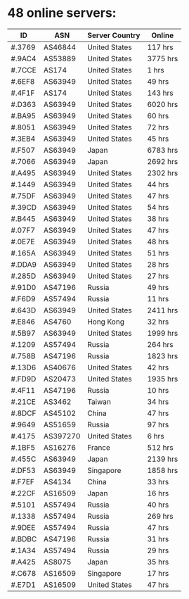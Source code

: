 # 48 online servers:

| ID | ASN | Server Country | Online |
| ------ | ------ | ------ | ------ |
| #.3769 | AS46844 | United States | 117 hrs |
| #.9AC4 | AS53889 | United States | 3775 hrs |
| #.7CCE | AS174 | United States | 1 hrs |
| #.6EF8 | AS63949 | United States | 49 hrs |
| #.4F1F | AS174 | United States | 143 hrs |
| #.D363 | AS63949 | United States | 6020 hrs |
| #.BA95 | AS63949 | United States | 60 hrs |
| #.8051 | AS63949 | United States | 72 hrs |
| #.3EB4 | AS63949 | United States | 45 hrs |
| #.F507 | AS63949 | Japan | 6783 hrs |
| #.7066 | AS63949 | Japan | 2692 hrs |
| #.A495 | AS63949 | United States | 2302 hrs |
| #.1449 | AS63949 | United States | 44 hrs |
| #.75DF | AS63949 | United States | 47 hrs |
| #.39CD | AS63949 | United States | 54 hrs |
| #.B445 | AS63949 | United States | 38 hrs |
| #.07F7 | AS63949 | United States | 47 hrs |
| #.0E7E | AS63949 | United States | 48 hrs |
| #.165A | AS63949 | United States | 51 hrs |
| #.DDA9 | AS63949 | United States | 28 hrs |
| #.285D | AS63949 | United States | 27 hrs |
| #.91D0 | AS47196 | Russia | 49 hrs |
| #.F6D9 | AS57494 | Russia | 11 hrs |
| #.643D | AS63949 | United States | 2411 hrs |
| #.E846 | AS4760 | Hong Kong | 32 hrs |
| #.5B97 | AS63949 | United States | 1999 hrs |
| #.1209 | AS57494 | Russia | 264 hrs |
| #.758B | AS47196 | Russia | 1823 hrs |
| #.13D6 | AS40676 | United States | 42 hrs |
| #.FD9D | AS20473 | United States | 1935 hrs |
| #.4F11 | AS47196 | Russia | 10 hrs |
| #.21CE | AS3462 | Taiwan | 34 hrs |
| #.8DCF | AS45102 | China | 47 hrs |
| #.9649 | AS51659 | Russia | 97 hrs |
| #.4175 | AS397270 | United States | 6 hrs |
| #.1BF5 | AS16276 | France | 512 hrs |
| #.455C | AS63949 | Japan | 2139 hrs |
| #.DF53 | AS63949 | Singapore | 1858 hrs |
| #.F7EF | AS4134 | China | 33 hrs |
| #.22CF | AS16509 | Japan | 16 hrs |
| #.5101 | AS57494 | Russia | 40 hrs |
| #.1338 | AS57494 | Russia | 269 hrs |
| #.9DEE | AS57494 | Russia | 47 hrs |
| #.BDBC | AS47196 | Russia | 31 hrs |
| #.1A34 | AS57494 | Russia | 29 hrs |
| #.A425 | AS8075 | Japan | 35 hrs |
| #.C678 | AS16509 | Singapore | 17 hrs |
| #.E7D1 | AS16509 | United States | 47 hrs |

